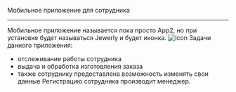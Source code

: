 Мобильное приложение для сотрудника
___
Мобильное приложение называется пока просто App2, но при установке будет называться Jewerly и будет иконка.
![icon](https://user-images.githubusercontent.com/63611047/120078607-e1382280-c0b8-11eb-8e56-6fbb31d47fe8.png)
Задачи данного приложения:
- отслеживание работы сотрудника
- выдача и обработка изготовления заказа 
- также сотруднику предоставлена возможность изменять свои данные
Регистрацию сотрудника производит менеджер.
